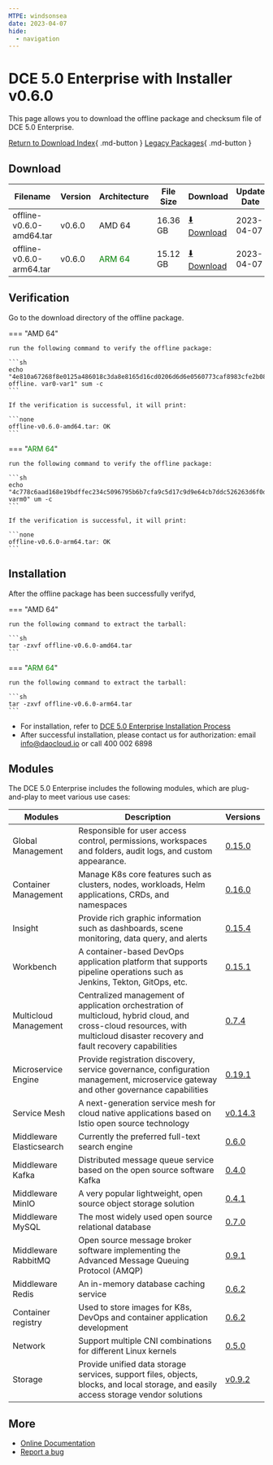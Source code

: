 ```yaml
---
MTPE: windsonsea
date: 2023-04-07
hide:
  - navigation
---
```


# DCE 5.0 Enterprise with Installer v0.6.0

This page allows you to download the offline package and checksum file of DCE 5.0 Enterprise.

[Return to Download Index](../index.md#download-enterprise-package){ .md-button }
[Legacy Packages](./dce5-installer-history.md){ .md-button }

## Download

| Filename | Version | Architecture | File Size | Download | Update Date |
| -------- | ------- | ------------ | --------- | -------- | ----------- |
| offline-v0.6.0-amd64.tar | v0.6.0 | AMD 64 | 16.36 GB | [:arrow_down: Download](https://qiniu-download-public.daocloud.io/DaoCloud_Enterprise/dce5/offline-v0.6.0-amd64.tar) | 2023-04-07 |
| offline-v0.6.0-arm64.tar | v0.6.0 | <font color="green">ARM 64</font> | 15.12 GB | [:arrow_down: Download](https://qiniu-download-public.daocloud.io/DaoCloud_Enterprise/dce5/offline-v0.6.0-arm64.tar) | 2023-04-07 |

## Verification

Go to the download directory of the offline package.

=== "AMD 64"

    run the following command to verify the offline package:

    ```sh
    echo "4e810a67268f8e0125a486018c3da8e8165d16cd0206d6d6e0560773caf8983cfe2b0827692e3ac6efbd26345c0bbfed58139ff01affd96d525b59f7967cec5d9 offline. var0-var1" sum -c
    ```

    If the verification is successful, it will print:

    ```none
    offline-v0.6.0-amd64.tar: OK
    ```

=== "<font color="green">ARM 64</font>"

    run the following command to verify the offline package:

    ```sh
    echo "4c778c6aad168e19bdffec234c5096795b6b7cfa9c5d17c9d9e64cb7ddc526263d6f0d863c631e2e4cc5d205866f29a69d9a38c92b8c751af0ed1db25304ba7d4.offline-varm0" um -c
    ```

    If the verification is successful, it will print:

    ```none
    offline-v0.6.0-arm64.tar: OK
    ```

## Installation

After the offline package has been successfully verifyd,

=== "AMD 64"

    run the following command to extract the tarball:

    ```sh
    tar -zxvf offline-v0.6.0-amd64.tar
    ```

=== "<font color="green">ARM 64</font>"

    run the following command to extract the tarball:

    ```sh
    tar -zxvf offline-v0.6.0-arm64.tar
    ```

- For installation, refer to [DCE 5.0 Enterprise Installation Process](../../install/commercial/start-install.md)
- After successful installation, please contact us for authorization: email info@daocloud.io or call 400 002 6898

## Modules

The DCE 5.0 Enterprise includes the following modules, which are plug-and-play to meet various use cases:

| Modules | Description | Versions |
| ------- | ----------- | -------- |
| Global Management | Responsible for user access control, permissions, workspaces and folders, audit logs, and custom appearance. | [0.15.0](../../ghippo/intro/release-notes.md#v0150) |
| Container Management | Manage K8s core features such as clusters, nodes, workloads, Helm applications, CRDs, and namespaces | [0.16.0](../../kpanda/intro/release-notes.md#v0160) |
| Insight | Provide rich graphic information such as dashboards, scene monitoring, data query, and alerts | [0.15.4](../../insight/intro/release-notes.md#v0154) |
| Workbench | A container-based DevOps application platform that supports pipeline operations such as Jenkins, Tekton, GitOps, etc. | [0.15.1](../../amamba/intro/release-notes.md#v0151) |
| Multicloud Management| Centralized management of application orchestration of multicloud, hybrid cloud, and cross-cloud resources, with multicloud disaster recovery and fault recovery capabilities| [0.7.4](../../kairship/intro/release-notes.md#v074) |
| Microservice Engine | Provide registration discovery, service governance, configuration management, microservice gateway and other governance capabilities | [0.19.1](../../skoala/intro/release-notes.md#v0191) |
| Service Mesh | A next-generation service mesh for cloud native applications based on Istio open source technology | [v0.14.3](../../mspider/intro/release-notes.md#v0143) |
| Middleware Elasticsearch | Currently the preferred full-text search engine | [0.6.0](../../middleware/elasticsearch/release-notes.md#v060) |
| Middleware Kafka | Distributed message queue service based on the open source software Kafka | [0.4.0](../../middleware/kafka/release-notes.md#v040) |
| Middleware MinIO | A very popular lightweight, open source object storage solution | [0.4.1](../../middleware/minio/release-notes.md#v041) |
| Middleware MySQL | The most widely used open source relational database | [0.7.0](../../middleware/mysql/release-notes.md#v070) |
| Middleware RabbitMQ | Open source message broker software implementing the Advanced Message Queuing Protocol (AMQP) | [0.9.1](../../middleware/rabbitmq/release-notes.md#v091) |
| Middleware Redis | An in-memory database caching service | [0.6.2](../../middleware/redis/release-notes.md#v062) |
| Container registry | Used to store images for K8s, DevOps and container application development | [0.6.2](../../kangaroo/intro/release-notes.md#v062) |
| Network | Support multiple CNI combinations for different Linux kernels | [0.5.0](../../network/intro/release-notes.md#v050) |
| Storage | Provide unified data storage services, support files, objects, blocks, and local storage, and easily access storage vendor solutions | [v0.9.2](../../storage/hwameistor/release-notes.md#v092) |

## More

- [Online Documentation](../../dce/index.md)
- [Report a bug](https://github.com/DaoCloud/DaoCloud-docs/issues)
